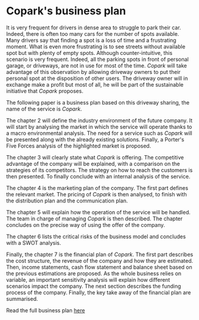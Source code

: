 # Copark's business plan

It is very frequent for drivers in dense area to struggle to park their car. Indeed, there is often too many cars for the number of spots available. Many drivers say that finding a spot is a loss of time and a frustrating moment. What is even more frustrating is to see streets without available spot but with plenty of empty spots. Although counter-intuitive, this scenario is very frequent. Indeed, all the parking spots in front of personal garage, or driveways, are not in use for most of the time. _Copark_ will take advantage of this observation by allowing driveway owners to put their personal spot at the disposition of other users. The driveway owner will in exchange make a profit but most of all, he will be part of the sustainable initiative that _Copark_ proposes.

The following paper is a business plan based on this driveway sharing, the name of the service is _Copark_.

The chapter 2 will define the industry environment of the future company. It will start by analysing the market in which the service will operate thanks to a macro environmental analysis. The need for a service such as _Copark_ will be presented along with the already existing solutions. Finally, a Porter's Five Forces analysis of the highlighted market is proposed.

The chapter 3 will clearly state what _Copark_ is offering. The competitive advantage of the company will be explained, with a comparison on the strategies of its competitors. The strategy on how to reach the customers is then presented. To finally conclude with an internal analysis of the service.

The chapter 4 is the marketing plan of the company. The first part defines the relevant market. The pricing of _Copark_ is then analysed, to finish with the distribution plan and the communication plan.

The chapter 5 will explain how the operation of the service will be handled. The team in charge of managing _Copark_ is then described. The chapter concludes on the precise way of using the offer of the company.

The chapter 6 lists the critical risks of the business model and concludes with a SWOT analysis.

Finally, the chapter 7 is the financial plan of _Copark_. The first part describes the cost structure, the revenue of the company and how they are estimated. Then, income statements, cash flow statement and balance sheet based on the previous estimations are proposed. As the whole business relies on variable, an important sensitivity analysis will explain how different scenarios impact the company. The next section describes the funding process of the company. Finally, the key take away of the financial plan are summarised.

Read the full business plan [here](business_plan.pdf)
